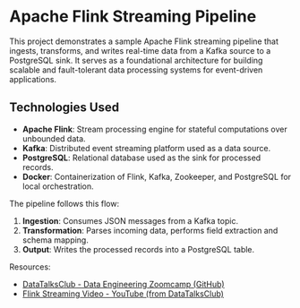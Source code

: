 # Apache Flink Streaming Pipeline

This project demonstrates a sample Apache Flink streaming pipeline that ingests, transforms, and writes real-time data from a Kafka source to a PostgreSQL sink. It serves as a foundational architecture for building scalable and fault-tolerant data processing systems for event-driven applications.


## Technologies Used

- **Apache Flink**: Stream processing engine for stateful computations over unbounded data.
- **Kafka**: Distributed event streaming platform used as a data source.
- **PostgreSQL**: Relational database used as the sink for processed records.
- **Docker**: Containerization of Flink, Kafka, Zookeeper, and PostgreSQL for local orchestration.


The pipeline follows this flow:

1. **Ingestion**: Consumes JSON messages from a Kafka topic.
2. **Transformation**: Parses incoming data, performs field extraction and schema mapping.
4. **Output**: Writes the processed records into a PostgreSQL table.



Resources:
- [DataTalksClub - Data Engineering Zoomcamp (GitHub)](https://github.com/DataTalksClub/data-engineering-zoomcamp)  
- [Flink Streaming Video - YouTube (from DataTalksClub)](https://www.youtube.com/watch?v=P2loELMUUeI&list=PL3MmuxUbc_hJed7dXYoJw8DoCuVHhGEQb&index=52)
